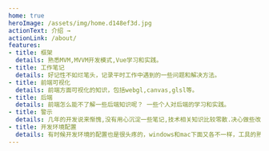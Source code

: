 ```yaml
---
home: true
heroImage: /assets/img/home.d148ef3d.jpg
actionText: 介绍 →
actionLink: /about/
features:
- title: 框架
  details: 熟悉MVM,MVVM开发模式,Vue学习和实践。
- title: 工作笔记
  details: 好记性不如烂笔头，记录平时工作中遇到的一些问题和解决方法。
- title: 前端可视化
  details: 前端方面可视化的知识，包括webgl,canvas,glsl等。
- title: 后端
  details: 前端怎么能不了解一些后端知识呢？ 一些个人对后端的学习和实践。
- title: 警示
  details: 几年的开发说来惭愧,没有用心沉淀一些笔记,技术相关知识比较零散.决心做些改变,养成良好手记的习惯
- title: 开发环境配置
  details: 有时候开发环境的配置也是很头疼的，windows和mac下面又各不一样，工具的熟练程度直接决定开发速度，所以留文待查吧。321
---
```

<!-- ![An image](./.vuepress/public/images/home.jpg) -->

